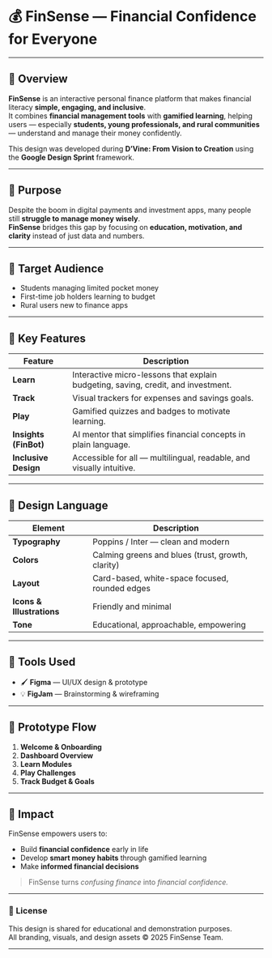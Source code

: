
# 💰 FinSense — Financial Confidence for Everyone

---

## 🧭 Overview

**FinSense** is an interactive personal finance platform that makes financial literacy **simple, engaging, and inclusive**.  
It combines **financial management tools** with **gamified learning**, helping users — especially **students, young professionals, and rural communities** — understand and manage their money confidently.

This design was developed during **D’Vine: From Vision to Creation** using the **Google Design Sprint** framework.

---

## 🎯 Purpose

Despite the boom in digital payments and investment apps, many people still **struggle to manage money wisely**.  
**FinSense** bridges this gap by focusing on **education, motivation, and clarity** instead of just data and numbers.

---


## 👥 Target Audience

- Students managing limited pocket money  
- First-time job holders learning to budget  
- Rural users new to finance apps  

---


## 📱 Key Features

| Feature | Description |
|----------|-------------|
| **Learn** | Interactive micro-lessons that explain budgeting, saving, credit, and investment. |
| **Track** | Visual trackers for expenses and savings goals. |
| **Play** | Gamified quizzes and badges to motivate learning. |
| **Insights (FinBot)** | AI mentor that simplifies financial concepts in plain language. |
| **Inclusive Design** | Accessible for all — multilingual, readable, and visually intuitive. |

---

## 🎨 Design Language

| Element | Description |
|----------|-------------|
| **Typography** | Poppins / Inter — clean and modern |
| **Colors** | Calming greens and blues (trust, growth, clarity) |
| **Layout** | Card-based, white-space focused, rounded edges |
| **Icons & Illustrations** | Friendly and minimal |
| **Tone** | Educational, approachable, empowering |

---

## 🧰 Tools Used

- 🖌️ **Figma** — UI/UX design & prototype  
- 💡 **FigJam** — Brainstorming & wireframing  


---

## 🧩 Prototype Flow

1. **Welcome & Onboarding**  
2. **Dashboard Overview**  
3. **Learn Modules**  
4. **Play Challenges**  
5. **Track Budget & Goals**  


---

## 🌟 Impact

FinSense empowers users to:
- Build **financial confidence** early in life  
- Develop **smart money habits** through gamified learning  
- Make **informed financial decisions**  

> FinSense turns *confusing finance* into *financial confidence.*

---

### 🧾 License
This design is shared for educational and demonstration purposes.  
All branding, visuals, and design assets © 2025 FinSense Team.

---
